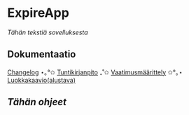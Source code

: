 # ExpireApp

*Tähän tekstiä sovelluksesta*

## Dokumentaatio
[Changelog](dokumentaatio/changelog.md) ⋆｡°✩ [Tuntikirjanpito](dokumentaatio/tuntikirjanpito.md) ₊˚✩ [Vaatimusmäärittely](dokumentaatio/vaatimusmaarittely.md) ✩°｡⋆ [Luokkakaavio(alustava)](dokumentaatio/harjoitustyo_luokkakaavio.md)

## *Tähän ohjeet*
